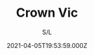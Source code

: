 ---
id: '048e3326-1711-4ef6-aca0-3bf5b5b85de4'
type: 'movie' # Filme, Série, Anime
title: "Crown Vic"
synopsis: []
originalTitle: "Crown Vic"
date: '2021-04-05T19:53:59.000Z'
update: '2021-04-05T19:53:59.000Z'
releaseDate: '2019-11-08T03:00:00.000Z'
imdb:
  rating: '6.4' # 8.5
  id: '' # tt0470752
duration: '1h 50 Min'
trailer:
  urls: [
    'd8lfrxIyQyE',
  ]
tags: ['1080p']
genre: ['Ação', 'Crime', 'Drama'] #
quality: 'WEB-DL' # BluRay, WEB-DL, HDTV, WEB-DL4K, WEB-DLe
format: 'Mkv' # MKV, MP4, TS
audio: 'Português' # Dublado, Legendado, Dual Audio, Dub & Leg
subtitle: 'S/L' # Português, inglês,
size: '1.99 GB' # 4.8 GB
audioQuality: 10
videoQuality: 10
directors: []
#  - name: 'Lana Wachowski'
#    image: ''
#  - name: 'Lilly Wachowski'
#    image: ''
cast: []
#  - name: 'Keanu Reeves'
#    image: ''
#    characterName: 'Neo'
writers: []
#  - name: ''
#    image: ''
maturityRating:
  age: '' # L , 10, 12, 14, 16, 18
  topics: [''] # Violence, Illegal drugs, Inappropriate Language, Legal Drugs, Sexual Content, Extreme Violence
###########################################
download:
  
  - url: 'magnet:?xt=urn:btih:AF89C8F69D23D9428B8E782D080282004EF2D3C5&dn=Crown.Vic.2019.1080p.WEBRip.Dublado.mkv&tr=udp%3a%2f%2ftracker.openbittorrent.com%3a80%2fannounce&tr=udp%3a%2f%2ftracker.opentrackr.org%3a1337%2fannounce'
    resolution: '1080p' # 720p, 1080p, 4K,
    audio: 'Dublado' # Dublado, Legendado, Dual Audio
    size: '' # 4.8 GB
    quality: '' # BluRay, WEB-DL
    format: '' # MKV
images:
  cover: '/assets/movies/crown-vic.jpg'
  background: '/assets/movies/'
---